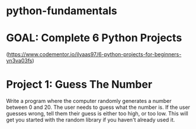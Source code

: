 # python-fundamentals

# GOAL: Complete 6 Python Projects
(https://www.codementor.io/ilyaas97/6-python-projects-for-beginners-yn3va03fs)


# Project 1: Guess The Number

Write a program where the computer randomly generates a number between 0 and 20. The user needs to guess what the number is. If the user guesses wrong, tell them their guess is either too high, or too low. This will get you started with the random library if you haven't already used it.
